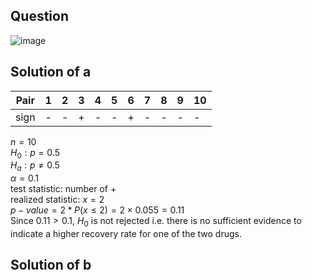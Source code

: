 ## Question

![image](https://github.com/user-attachments/assets/efdbdb00-714a-43ab-bf4f-371f8c6f970b)

## Solution of a
| Pair |  1  |  2  |  3  |  4  |  5  |  6  |  7  |  8  |  9  |  10 |
|------|-----|-----|-----|-----|-----|-----|-----|-----|-----|-----|
| sign |  -  |  -  |  +  |  -  |  -  |  +  |  -  |  -  |  -  |  -  |

$n = 10$  
$H_0: p = 0.5$  
$H_a: p \neq 0.5$  
$\alpha = 0.1$  
test statistic: number of +  
realized statistic: $x = 2$  
$p-value = 2*P(x \leq 2) = 2 \times 0.055 = 0.11$  
Since $0.11 > 0.1$, $H_0$ is not rejected i.e. there is no sufficient evidence to indicate a higher recovery rate for one of the two drugs.

## Solution of b
